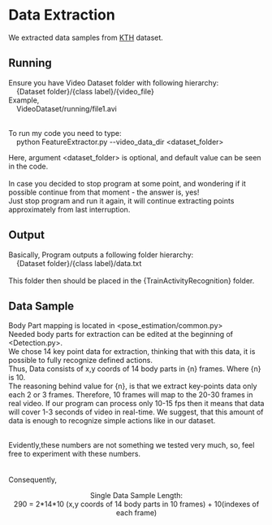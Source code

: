 # Data Extraction
We extracted data samples from [KTH](http://www.nada.kth.se/cvap/actions/) dataset.   

## Running

Ensure you have Video Dataset folder with following hierarchy:   
&nbsp;&nbsp;&nbsp;&nbsp;{Dataset folder}/{class label}/{video_file}<br/>
Example,  
&nbsp;&nbsp;&nbsp;&nbsp;VideoDataset/running/file1.avi
<br/>
<br/>

To run my code you need to type:<br/>
&nbsp;&nbsp;&nbsp;&nbsp;python FeatureExtractor.py --video_data_dir <dataset_folder>

Here, argument <dataset_folder> is optional, and default value can be seen in the code.
<br/>
<br/>
In case you decided to stop program at some point, and wondering if it possible continue
from that moment - the answer is, yes!<br/>
Just stop program and run it again, it will continue extracting points approximately from
last interruption.

## Output
Basically, Program outputs a following folder hierarchy:<br/>
&nbsp;&nbsp;&nbsp;&nbsp;{Dataset folder}/{class label}/data.txt<br/>
<br/>
This folder then should be placed in the {TrainActivityRecognition} folder. 

## Data Sample
Body Part mapping is located in <pose_estimation/common.py><br/>
Needed body parts for extraction can be edited at the beginning of <Detection.py>.
<br/>
We chose 14 key point data for extraction, thinking that with this data, it is 
possible to fully recognize defined actions.<br/>
Thus, Data consists of x,y coords of 14 body parts in {n} frames. Where {n} is 10.<br/> 
The reasoning behind value for {n}, is that we extract key-points data only each 2 or 3 
frames. Therefore,
10 frames will map to the 20-30 frames in real video. If our program can process only 10-15 fps then it means 
that data will cover 1-3 seconds of video in real-time. We suggest, that this amount of data is enough to 
recognize simple actions like in our dataset.<br/>

<br/>Evidently,these numbers are not something we tested very much, so, feel free to experiment with these numbers.<br/>
<br/>
<br/>Consequently,
<p align="center">
Single Data Sample Length:<br/>  
290 = 2*14*10 (x,y coords of 14 body parts in 10 frames) + 10(indexes of each frame)
</p>